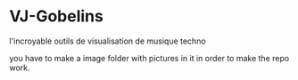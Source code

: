 # VJ-Gobelins

l'incroyable outils de visualisation de musique techno

you have to make a image folder with pictures in it in order to make the repo work.
